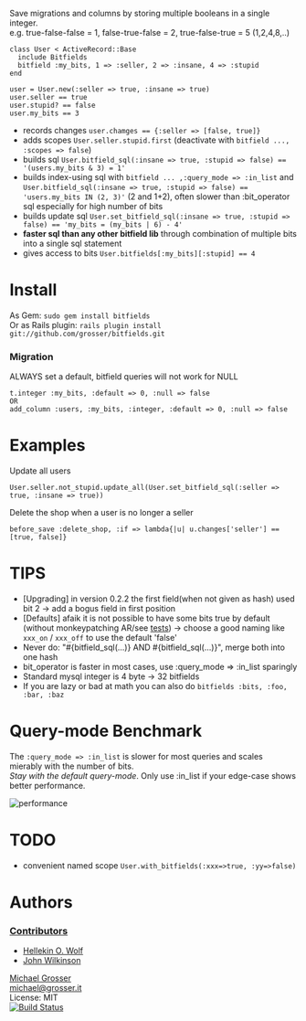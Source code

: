 Save migrations and columns by storing multiple booleans in a single integer.<br/>
e.g. true-false-false = 1, false-true-false = 2,  true-false-true = 5 (1,2,4,8,..)

    class User < ActiveRecord::Base
      include Bitfields
      bitfield :my_bits, 1 => :seller, 2 => :insane, 4 => :stupid
    end

    user = User.new(:seller => true, :insane => true)
    user.seller == true
    user.stupid? == false
    user.my_bits == 3

 - records changes `user.chamges == {:seller => [false, true]}`
 - adds scopes `User.seller.stupid.first` (deactivate with `bitfield ..., :scopes => false`)
 - builds sql `User.bitfield_sql(:insane => true, :stupid => false) == '(users.my_bits & 3) = 1'`
 - builds index-using sql with `bitfield ... ,:query_mode => :in_list` and `User.bitfield_sql(:insane => true, :stupid => false) == 'users.my_bits IN (2, 3)'` (2 and 1+2), often slower than :bit_operator sql especially for high number of bits
 - builds update sql `User.set_bitfield_sql(:insane => true, :stupid => false) == 'my_bits = (my_bits | 6) - 4'`
 - **faster sql than any other bitfield lib** through combination of multiple bits into a single sql statement
 - gives access to bits `User.bitfields[:my_bits][:stupid] == 4`

Install
=======
As Gem: ` sudo gem install bitfields `<br/>
Or as Rails plugin: ` rails plugin install git://github.com/grosser/bitfields.git `

### Migration
ALWAYS set a default, bitfield queries will not work for NULL

    t.integer :my_bits, :default => 0, :null => false
    OR
    add_column :users, :my_bits, :integer, :default => 0, :null => false

Examples
========
Update all users

    User.seller.not_stupid.update_all(User.set_bitfield_sql(:seller => true, :insane => true))

Delete the shop when a user is no longer a seller

    before_save :delete_shop, :if => lambda{|u| u.changes['seller'] == [true, false]}

TIPS
====
 - [Upgrading] in version 0.2.2 the first field(when not given as hash) used bit 2 -> add a bogus field in first position
 - [Defaults] afaik it is not possible to have some bits true by default (without monkeypatching AR/see [tests](https://github.com/grosser/bitfields/commit/2170dc546e2c4f1187089909a80e8602631d0796)) -> choose a good naming like `xxx_on` / `xxx_off` to use the default 'false'
 - Never do: "#{bitfield_sql(...)} AND #{bitfield_sql(...)}", merge both into one hash
 - bit_operator is faster in most cases, use :query_mode => :in_list sparingly
 - Standard mysql integer is 4 byte -> 32 bitfields
 - If you are lazy or bad at math you can also do `bitfields :bits, :foo, :bar, :baz`

Query-mode Benchmark
=========
The `:query_mode => :in_list` is slower for most queries and scales mierably with the number of bits.<br/>
*Stay with the default query-mode*. Only use :in_list if your edge-case shows better performance.

![performance](http://chart.apis.google.com/chart?chtt=bit-operator+vs+IN+--+with+index&chd=s:CEGIKNPRUW,DEHJLOQSVX,CFHKMPSYXZ,DHJMPSVYbe,DHLPRVZbfi,FKOUZeinsx,FLQWbglqw2,HNTZfkqw19,BDEGHJLMOP,BDEGIKLNOQ,BDFGIKLNPQ,BDFGILMNPR,BDFHJKMOQR,BDFHJLMOQS,BDFHJLNPRT,BDFHJLNPRT&chxt=x,y&chxl=0:|100K|200K|300K|400K|500K|600K|700K|800K|900K|1000K|1:|0|1441.671ms&cht=lc&chs=600x500&chdl=2bits+%28in%29|3bits+%28in%29|4bits+%28in%29|6bits+%28in%29|8bits+%28in%29|10bits+%28in%29|12bits+%28in%29|14bits+%28in%29|2bits+%28bit%29|3bits+%28bit%29|4bits+%28bit%29|6bits+%28bit%29|8bits+%28bit%29|10bits+%28bit%29|12bits+%28bit%29|14bits+%28bit%29&chco=0000ff,0000ee,0000dd,0000cc,0000bb,0000aa,000099,000088,ff0000,ee0000,dd0000,cc0000,bb0000,aa0000,990000,880000)

TODO
====
 - convenient named scope `User.with_bitfields(:xxx=>true, :yy=>false)`

Authors
=======
### [Contributors](http://github.com/grosser/bitfields/contributors)
 - [Hellekin O. Wolf](https://github.com/hellekin)
 - [John Wilkinson](https://github.com/jcwilk)

[Michael Grosser](http://grosser.it)<br/>
michael@grosser.it<br/>
License: MIT<br/>
[![Build Status](https://secure.travis-ci.org/grosser/bitfields.png)](http://travis-ci.org/grosser/bitfields)

